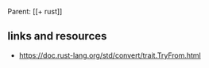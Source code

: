 Parent: [[+ rust]]

## links and resources

- https://doc.rust-lang.org/std/convert/trait.TryFrom.html
